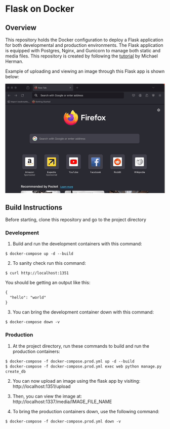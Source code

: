 # Flask on Docker

## Overview

This repository holds the Docker configuration to deploy a Flask application for both developmental and production environments. 
The Flask application is equipped with Postgres, Nginx, and Gunicorn to manage both static and media files. This repository is created
by following the [tutorial](https://testdriven.io/blog/dockerizing-flask-with-postgres-gunicorn-and-nginx) by Michael Herman. 

Example of uploading and viewing an image through this Flask app is shown below:

<img src=gif_flask_on_docker.gif width=600px />

## Build Instructions

Before starting, clone this repository and go to the project directory

### Development

1. Build and run the development containers with this command: 

```
$ docker-compose up -d --build
```

2. To sanity check run this command: 

```
$ curl http://localhost:1351
```

You should be getting an output like this:
```
{
  "hello": "world"
}
```

3. You can bring the development container down with this command: 

```
$ docker-compose down -v
```

### Production

1. At the project directory, run these commands to build and run the production containers:

```
$ docker-compose -f docker-compose.prod.yml up -d --build
$ docker-compose -f docker-compose.prod.yml exec web python manage.py create_db
```

2. You can now upload an image using the flask app by visiting: http://localhost:1351/upload
3. Then, you can view the image at: http://localhost:1337/media/IMAGE_FILE_NAME

4. To bring the production containers down, use the following command:

```
$ docker-compose -f docker-compose.prod.yml down -v
```


